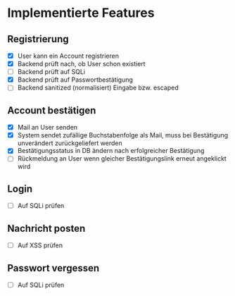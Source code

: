 # Implementierte Features

## Registrierung
- [X] User kann ein Account registrieren
- [X] Backend prüft nach, ob User schon existiert
- [ ] Backend prüft auf SQLi
- [X] Backend prüft auf Passwortbestätigung
- [ ] Backend sanitized (normalisiert) Eingabe bzw. escaped

## Account bestätigen
- [X] Mail an User senden
- [X] System sendet zufällige Buchstabenfolge als Mail, muss bei Bestätigung unverändert zurückgeliefert werden
- [X] Bestätigungsstatus in DB ändern nach erfolgreicher Bestätigung
- [ ] Rückmeldung an User wenn gleicher Bestätigungslink erneut angeklickt wird

## Login
- [ ] Auf SQLi prüfen


## Nachricht posten
- [ ] Auf XSS prüfen

## Passwort vergessen
- [ ] Auf SQLi prüfen
